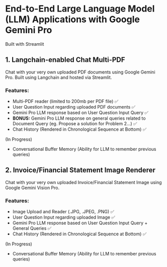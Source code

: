 # End-to-End Large Language Model (LLM) Applications with Google Gemini Pro 
Built with Streamlit

## 1. Langchain-enabled Chat Multi-PDF
Chat with your very own uploaded PDF documents using Google Gemini Pro. Built using Langchain and hosted via Streamlit.

### Features:
- Multi-PDF reader (limited to 200mb per PDF file) :white_check_mark:
- User Question Input regarding uploaded PDF documents :white_check_mark:
- Gemini Pro LLM response based on User Question Input Query :white_check_mark:
- **BONUS:** Gemini Pro LLM response on general queries related to Document Query (eg. Propose a solution for Problem 2...) :white_check_mark:
- Chat History (Rendered in Chronological Sequence at Bottom) :white_check_mark:

(In Progress)
- Conversational Buffer Memory (Ability for LLM to remember previous queries)

## 2. Invoice/Financial Statement Image Renderer 
Chat with your very own uploaded Invoice/Financial Statement Image using Google Gemini Vision Pro.

### Features:
- Image Upload and Reader (.JPG, .JPEG, .PNG) :white_check_mark:
- User Question Input regarding uploaded Image :white_check_mark:
- Gemini Pro LLM response based on User Question Input Query + General Queries :white_check_mark:
- Chat History (Rendered in Chronological Sequence at Bottom) :white_check_mark:

(In Progress)
- Conversational Buffer Memory (Ability for LLM to remember previous queries)


